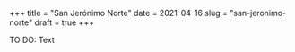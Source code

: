 +++
title = "San Jerónimo Norte"
date = 2021-04-16
slug = "san-jeronimo-norte"
draft = true
+++

TO DO: Text
